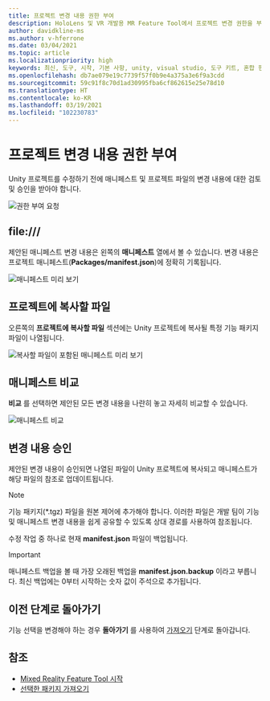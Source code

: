 ```yaml
---
title: 프로젝트 변경 내용 권한 부여
description: HoloLens 및 VR 개발용 MR Feature Tool에서 프로젝트 변경 권한을 부여하는 방법을 알아봅니다.
author: davidkline-ms
ms.author: v-hferrone
ms.date: 03/04/2021
ms.topic: article
ms.localizationpriority: high
keywords: 최신, 도구, 시작, 기본 사항, unity, visual studio, 도구 키트, 혼합 현실 헤드셋, windows mixed reality 헤드셋, 가상 현실 헤드셋, 설치, Windows, HoloLens, 에뮬레이터, unreal, openxr
ms.openlocfilehash: db7ae079e19c7739f57f0b9e4a375a3e6f9a3cdd
ms.sourcegitcommit: 59c91f8c70d1ad30995fba6cf862615e25e78d10
ms.translationtype: HT
ms.contentlocale: ko-KR
ms.lasthandoff: 03/19/2021
ms.locfileid: "102230783"
---
```

# <a name="authorizing-project-changes"></a>프로젝트 변경 내용 권한 부여

Unity 프로젝트를 수정하기 전에 매니페스트 및 프로젝트 파일의 변경 내용에 대한 검토 및 승인을 받아야 합니다.

![권한 부여 요청](images/FeatureToolApprovalRequest.png)

## <a name="manifest"></a>file:///

제안된 매니페스트 변경 내용은 왼쪽의 **매니페스트** 열에서 볼 수 있습니다. 변경 내용은 프로젝트 매니페스트(**Packages/manifest.json**)에 정확히 기록됩니다.

![매니페스트 미리 보기](images/ManifestPreview.png)

## <a name="files-to-be-copied-into-the-project"></a>프로젝트에 복사할 파일

오른쪽의 **프로젝트에 복사할 파일** 섹션에는 Unity 프로젝트에 복사될 특정 기능 패키지 파일이 나열됩니다.

![복사할 파일이 포함된 매니페스트 미리 보기](images/FilesToCopy.png)

## <a name="compare-manifests"></a>매니페스트 비교

**비교** 를 선택하면 제안된 모든 변경 내용을 나란히 놓고 자세히 비교할 수 있습니다.

![매니페스트 비교](images/FeatureToolCompareManifest.png)

## <a name="approving-changes"></a>변경 내용 승인

제안된 변경 내용이 승인되면 나열된 파일이 Unity 프로젝트에 복사되고 매니페스트가 해당 파일의 참조로 업데이트됩니다.

> [!NOTE]
> 기능 패키지(*.tgz) 파일을 원본 제어에 추가해야 합니다. 이러한 파일은 개발 팀이 기능 및 매니페스트 변경 내용을 쉽게 공유할 수 있도록 상대 경로를 사용하여 참조됩니다.

 수정 작업 중 하나로 현재 **manifest.json** 파일이 백업됩니다.

> [!IMPORTANT]
> 매니페스트 백업을 볼 때 가장 오래된 백업을 **manifest.json.backup** 이라고 부릅니다. 최신 백업에는 0부터 시작하는 숫자 값이 주석으로 추가됩니다.

## <a name="going-back-to-the-previous-step"></a>이전 단계로 돌아가기

기능 선택을 변경해야 하는 경우 **돌아가기** 를 사용하여 [가져오기](importing-features.md) 단계로 돌아갑니다.

## <a name="see-also"></a>참조

- [Mixed Reality Feature Tool 시작](welcome-to-mr-feature-tool.md)
- [선택한 패키지 가져오기](importing-features.md)
